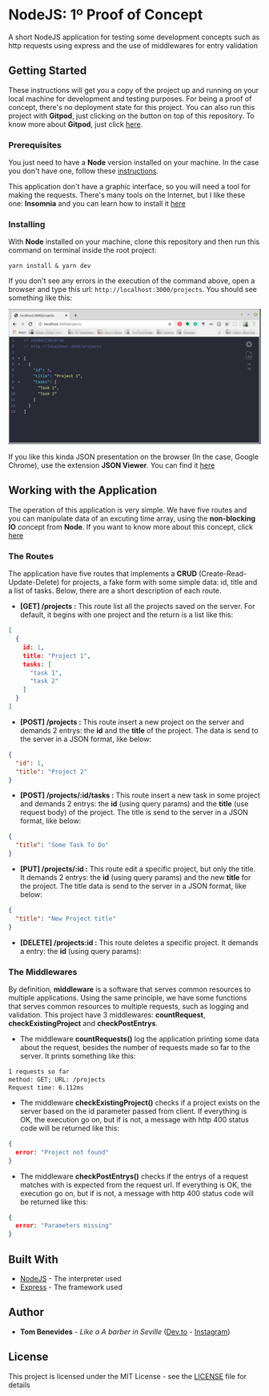 # NodeJS: 1º Proof of Concept

A short NodeJS application for testing some development concepts such as http requests using express and the use of middlewares for entry validation

## Getting Started

These instructions will get you a copy of the project up and running on your local machine for development and testing purposes. For being a proof of concept, there's no deployment state for this project. You can also run this project with **Gitpod**, just clicking on the button on top of this repository. To know more about **Gitpod**, just click [here](https://www.gitpod.io/).

### Prerequisites

You just need to have a **Node** version installed on your machine. In the case you don't have one, follow these [instructions](https://nodejs.org/en/download/package-manager/).

This application don't have a graphic interface, so you will need a tool for making the requests. There's many tools on the Internet, but I like these one: **Insomnia** and you can learn how to install it [here](https://insomnia.rest/download/) 

### Installing

With **Node** installed on your machine, clone this repository and then run this command on terminal inside the root project:

```shell
yarn install & yarn dev
```

If you don't see any errors in the execution of the command above, open a browser and type this url: `http://localhost:3000/projects`. You should see something like this:

![](.github/projects-browser.png)

If you like this kinda JSON presentation on the browser (In the case, Google Chrome), use the extension **JSON Viewer**. You can find it [here](https://chrome.google.com/webstore/detail/json-viewer/gbmdgpbipfallnflgajpaliibnhdgobh?hl=pt-BR) 

## Working with the Application

The operation of this application is very simple. We have five routes and you can manipulate data of an excuting time array, using the **non-blocking IO** concept from **Node**. If you want to know more about this concept, click [here](https://nodejs.org/en/docs/guides/blocking-vs-non-blocking/)

### The Routes

The application have five routes that implements a **CRUD** (Create-Read-Update-Delete) for projects, a fake form with some simple data: id, title and a list of tasks. Below, there are a short description of each route.


- **[GET] /projects :** This route list all the projects saved on the server. For default, it begins with one project and the return is a list like this:

```json
[
  {
    id: 1,
    title: "Project 1",
    tasks: [
      "task 1",
      "task 2"
    ]
  }
]
```

- **[POST] /projects :** This route insert a new project on the server and demands 2 entrys: the **id** and the **title** of the project. The data is send to the server in a JSON format, like below:

```json
{
  "id": 1,
  "title": "Project 2"
}
```

- **[POST] /projects/:id/tasks :** This route insert a new task in some project and demands 2 entrys: the **id** (using query params) and the **title** (use request body) of the project. The title is send to the server in a JSON format, like below:

```json
{
  "title": "Some Task To Do"
}
```

- **[PUT] /projects/:id :** This route edit a specific project, but only the title. It demands 2 entrys: the **id** (using query params) and the new **title** for the project. The title data is send to the server in a JSON format, like below:

```json
{
  "title": "New Project title"
}
```

- **[DELETE] /projects:id :** This route deletes a specific project. It demands a entry: the **id** (using query params):

### The Middlewares

By definition, **middleware** is a software that serves common resources to multiple applications. Using the same principle, we have some functions that serves common resources to multiple requests, such as logging and validation. This project have 3 middlewares: **countRequest**, **checkExistingProject** and **checkPostEntrys**.

- The middleware **countRequests()** log the application printing some data about the request, besides the number of requests made so far to the server. It prints something like this:

```shell
1 requests so far
method: GET; URL: /projects
Request time: 6.112ms
```

- The middleware **checkExistingProject()** checks if a project exists on the server based on the id parameter passed from client. If everything is OK, the execution go on, but if is not, a message with http 400 status code will be returned like this:

```json
{
  error: "Project not found"
}
```

- The middleware **checkPostEntrys()** checks if the entrys of a request matches with is expected from the request url. If everything is OK, the execution go on, but if is not, a message with http 400 status code will be returned like this:

```json
{
  error: "Parameters missing"
}
```

## Built With

* [NodeJS](https://nodejs.org/en/about/) - The interpreter used
* [Express](http://expressjs.com/) - The framework used

## Author

* **Tom Benevides** - *Like a A barber in Seville* ([Dev.to](https://dev.to/tombenevides) - [Instagram](https://instagram.com/tombenevides3))

## License

This project is licensed under the MIT License - see the [LICENSE](LICENSE.md) file for details